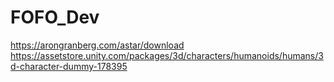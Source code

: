 # FOFO_Dev
https://arongranberg.com/astar/download
https://assetstore.unity.com/packages/3d/characters/humanoids/humans/3d-character-dummy-178395
